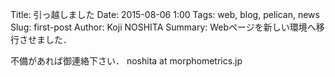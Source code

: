 Title: 引っ越しました
Date: 2015-08-06 1:00
Tags: web, blog, pelican, news
Slug: first-post
Author: Koji NOSHITA
Summary: Webページを新しい環境へ移行させました．

不備があれば御連絡下さい．
noshita at morphometrics.jp